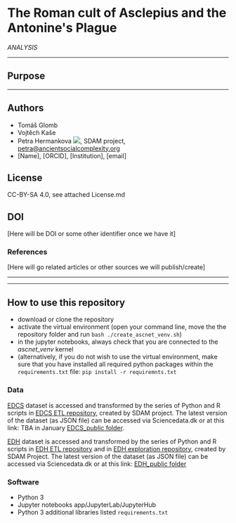 # The Roman cult of Asclepius and the Antonine's Plague
*ANALYSIS*

---

## Purpose

---
## Authors
* Tomáš Glomb
* Vojtěch Kaše
* Petra Hermankova [![](https://orcid.org/sites/default/files/images/orcid_16x16.png)](https://orcid.org/0000-0002-6349-0540), SDAM project, petra@ancientsocialcomplexity.org
* [Name], [ORCID], [Institution], [email]

## License
CC-BY-SA 4.0, see attached License.md

## DOI
[Here will be DOI or some other identifier once we have it]

### References
[Here will go related articles or other sources we will publish/create]

---

---
## How to use this repository

* download or clone the repository
* activate the virtual environment (open your command line, move the the repository folder and run `bash ./create_ascnet_venv.sh`)
* in the jupyter notebooks, always check that you are connected to the *ascnet_venv* kernel
* (alternatively, if you do not wish to use the virtual environment, make sure that you have installed all required python packages within the `requirements.txt` file: `pip install -r requiremnts.txt`

### Data
[EDCS](http://www.manfredclauss.de/) dataset is accessed and transformed by the series of Python and R scripts in [EDCS ETL repository](https://github.com/sdam-au/EDCS_ETL), created by SDAM project. The latest version of the dataset (as JSON file) can be accessed via Sciencedata.dk or at this link: TBA in January [EDCS_public folder](https://sciencedata.dk/shared/1f5f56d09903fe259c0906add8b3a55e). 

[EDH]() dataset is accessed and transformed by the series of Python and R scripts in [EDH ETL repository](https://github.com/sdam-au/EDH_ETL) and in [EDH exploration repository](https://github.com/sdam-au/EDH_exploration), created by SDAM Project. The latest version of the dataset (as JSON file) can be accessed via Sciencedata.dk or at this link: [EDH_public folder](https://sciencedata.dk/shared/b6b6afdb969d378b70929e86e58ad975)

### Software
* Python 3
* Jupyter notebooks app/JupyterLab/JupyterHub
* Python 3 additional libraries listed `requirements.txt`




